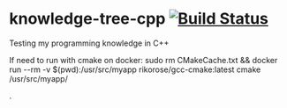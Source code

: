 # knowledge-tree-cpp [![Build Status](https://travis-ci.com/guilhermesiani/knowledge-tree-cpp.svg?branch=master)](https://travis-ci.com/guilhermesiani/knowledge-tree-cpp)
Testing my programming knowledge in C++

If need to run with cmake on docker:
sudo rm CMakeCache.txt && docker run --rm -v $(pwd):/usr/src/myapp rikorose/gcc-cmake:latest cmake /usr/src/myapp/

.